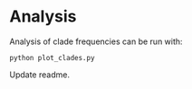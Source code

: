 # Analysis

Analysis of clade frequencies can be run with:
```
python plot_clades.py
```

Update readme.